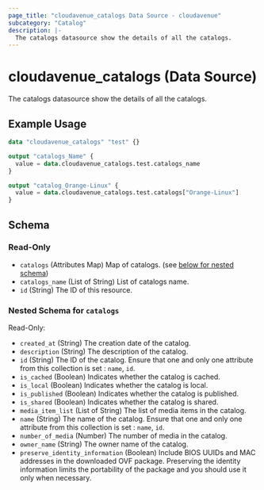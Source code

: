 ```yaml
---
page_title: "cloudavenue_catalogs Data Source - cloudavenue"
subcategory: "Catalog"
description: |-
  The catalogs datasource show the details of all the catalogs.
---
```


# cloudavenue_catalogs (Data Source)

The catalogs datasource show the details of all the catalogs.

## Example Usage

```terraform
data "cloudavenue_catalogs" "test" {}

output "catalogs_Name" {
  value = data.cloudavenue_catalogs.test.catalogs_name
}

output "catalog_Orange-Linux" {
  value = data.cloudavenue_catalogs.test.catalogs["Orange-Linux"]
}
```

<!-- schema generated by tfplugindocs -->
## Schema

### Read-Only

- `catalogs` (Attributes Map) Map of catalogs. (see [below for nested schema](#nestedatt--catalogs))
- `catalogs_name` (List of String) List of catalogs name.
- `id` (String) The ID of this resource.

<a id="nestedatt--catalogs"></a>
### Nested Schema for `catalogs`

Read-Only:

- `created_at` (String) The creation date of the catalog.
- `description` (String) The description of the catalog.
- `id` (String) The ID of the catalog. Ensure that one and only one attribute from this collection is set : `name`, `id`.
- `is_cached` (Boolean) Indicates whether the catalog is cached.
- `is_local` (Boolean) Indicates whether the catalog is local.
- `is_published` (Boolean) Indicates whether the catalog is published.
- `is_shared` (Boolean) Indicates whether the catalog is shared.
- `media_item_list` (List of String) The list of media items in the catalog.
- `name` (String) The name of the catalog. Ensure that one and only one attribute from this collection is set : `name`, `id`.
- `number_of_media` (Number) The number of media in the catalog.
- `owner_name` (String) The owner name of the catalog.
- `preserve_identity_information` (Boolean) Include BIOS UUIDs and MAC addresses in the downloaded OVF package. Preserving the identity information limits the portability of the package and you should use it only when necessary.


